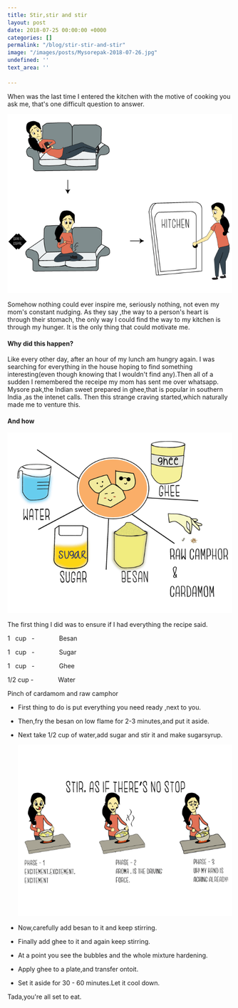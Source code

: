 ```yaml
---
title: Stir,stir and stir
layout: post
date: 2018-07-25 00:00:00 +0000
categories: []
permalink: "/blog/stir-stir-and-stir"
image: "/images/posts/Mysorepak-2018-07-26.jpg"
undefined: ''
text_area: ''

---
```

When was the last time I entered the kitchen with the motive of cooking you ask me, that's one difficult question to answer.

![](/images/posts/Motivation-2018-07-29.png)

Somehow nothing could ever inspire me, seriously nothing, not even my mom's constant nudging. As they say ,the way to a person's heart is through their stomach, the only way I could find the way to my kitchen is through my hunger. It is the only thing that could motivate me.

#### **Why did this happen?**

Like every other day, after an hour of my lunch am hungry again. I was searching for everything in  the house hoping to find something interesting(even though knowing that I wouldn't find any).Then all of a sudden I remembered the receipe my mom has sent me over whatsapp. Mysore pak,the Indian sweet prepared in ghee,that is popular in southern India ,as the intenet calls. Then this strange craving started,which naturally made me to venture this.

#### **And how**

![](/images/posts/Ingredients-2018-07-29.png)

The first thing I did was to ensure if I had everything the recipe said.

1   cup   -              Besan

1   cup   -              Sugar

1   cup   -              Ghee

1/2 cup -              Water

Pinch of cardamom and raw camphor

* First thing to do is put everything you need ready ,next to you. 


* Then,fry the besan on low flame for 2-3 minutes,and put it aside.


* Next take 1/2 cup of water,add sugar and stir it and make sugarsyrup.

  ![](/images/posts/Stir-2018-07-30-1.png)


* Now,carefully add besan to it and keep stirring. 


* Finally add ghee to it and again keep stirring. 


* At a point you see the bubbles and the whole mixture hardening. 


* Apply ghee to a plate,and transfer ontoit.


* Set it aside for 30 - 60 minutes.Let it cool down.

Tada,you're all set to eat.